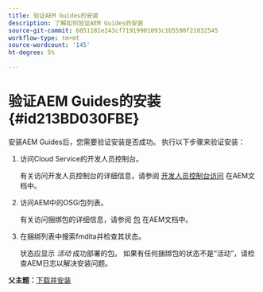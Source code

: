 ```yaml
---
title: 验证AEM Guides的安装
description: 了解如何验证AEM Guides的安装
source-git-commit: 6051181e243cf71919901093c1b5590f21832545
workflow-type: tm+mt
source-wordcount: '145'
ht-degree: 5%

---
```



# 验证AEM Guides的安装 {#id213BD030FBE}

安装AEM Guides后，您需要验证安装是否成功。 执行以下步骤来验证安装：

1. 访问Cloud Service的开发人员控制台。

   有关访问开发人员控制台的详细信息，请参阅 [开发人员控制台访问](https://experienceleague.adobe.com/docs/experience-manager-learn/cloud-service/debugging/debugging-aem-as-a-cloud-service/developer-console.html) 在AEM文档中。

1. 访问AEM中的OSGi包列表。

   有关访问捆绑包的详细信息，请参阅 [包](https://experienceleague.adobe.com/docs/experience-manager-learn/cloud-service/debugging/debugging-aem-as-a-cloud-service/developer-console.html?lang=en#bundles) 在AEM文档中。

1. 在捆绑列表中搜索fmdita并检查其状态。

   状态应显示 *活动* 成功部署的包。 如果有任何捆绑包的状态不是“活动”，请检查AEM日志以解决安装问题。


**父主题：**[&#x200B;下载并安装](download-install.md)

